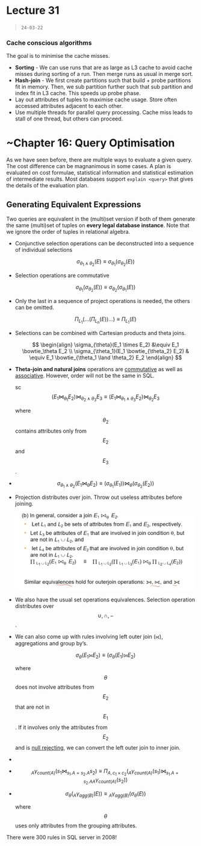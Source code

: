 # Lecture 31

> `24-03-22`

### Cache conscious algorithms

The goal is to minimise the cache misses. 

- **Sorting** - We can use runs that are as large as L3 cache to avoid cache misses during sorting of a run. Then merge runs as usual in merge sort.
- **Hash-join** - We first create partitions such that build + probe partitions fit in memory. Then, we sub partition further such that sub partition and index fit in L3 cache. This speeds up probe phase.
- Lay out attributes of tuples to maximise cache usage. Store often accessed attributes adjacent to each other.
- Use multiple threads for parallel query processing. Cache miss leads to stall of one thread, but others can proceed.

# ~Chapter 16: Query Optimisation

As we have seen before, there are multiple ways to evaluate a given query. The cost difference can be magnanimous in some cases. A plan is evaluated on cost formulae, statistical information and statistical estimation of intermediate results. Most databases support `explain <query>` that gives the details of the evaluation plan.

## Generating Equivalent Expressions

Two queries are equivalent in the (multi)set version if both of them generate the same (multi)set of tuples on **every legal database instance**. Note that we ignore the order of tuples in relational algebra. 

- Conjunctive selection operations can be deconstructed into a sequence of individual selections

  
  $$
  \sigma_{\theta_1 \land \theta_2}(E) \equiv \sigma_{\theta_1} (\sigma_{\theta_2}(E))
  $$
  

- Selection operations are commutative

  
  $$
  \sigma_{\theta_1} (\sigma_{\theta_2}(E)) \equiv \sigma_{\theta_2} (\sigma_{\theta_1}(E))
  $$
  

- Only the last in a sequence of project operations is needed, the others can be omitted.

  
  $$
  \Pi_{L_1}(\dots(\Pi_{L_n}(E))\dots) \equiv \Pi_{L_1}(E)
  $$
  

- Selections can be combined with Cartesian products and theta joins.

  
  $$
  \begin{align}
  \sigma_{\theta}(E_1 \times E_2) &\equiv E_1 \bowtie_\theta E_2 \\
  \sigma_{\theta_1}(E_1 \bowtie_{\theta_2} E_2) & \equiv  E_1 \bowtie_{\theta_1 \land \theta_2} E_2
  \end{align}
  $$
  

- **Theta-join and natural joins** operations are <u>commutative</u> as well as <u>associative</u>. However, order will not be the same in SQL.

  sc
  $$
  (E_1 \bowtie_{\theta_1} E_2)\bowtie_{\theta_2 \land \theta_3} E_3 \equiv(E_1 \bowtie_{\theta_1 \land \theta_3} E_2)\bowtie_{\theta_2 } E_3
  $$
  

  where $$\theta_2$$ contains attributes only from $$E_2$$ and $$E_3$$.

- $$
  \sigma_{\theta_1 \land \theta_2} (E_1 \bowtie_\theta E_2) \equiv (\sigma_{\theta_1}(E_1)) \bowtie_\theta (\sigma_{\theta_2}(E_2))
  $$

- Projection distributes over join. Throw out useless attributes before joining.

  ![image-20220416151913983](/assets/img/Databases/image-20220416151913983.png)

- We also have the usual set operations equivalences. Selection operation distributes over $$\cup, \cap, -$$.

- We can also come up with rules involving left outer join (⟖), aggregations and group by’s.

  
  $$
  \sigma_\theta(E_1 ⟕ E_2) \equiv  (\sigma_\theta(E_1) ⟕ E_2)
  $$
  

  where $$\theta$$ does not involve attributes from $$E_2$$ that are not in $$E_1$$. If it involves only the attributes from $$E_2$$ and is <u>null rejecting</u>, we can convert the left outer join to inner join.

- 

- $$
  _A\gamma_{count(A)}(s_1 \bowtie_{s_1.A = s_2.A}s_2) \equiv \Pi_{A, c_1 \times c_2}(_A\gamma_{count(A)}(s_1) \bowtie_{s_1.A = s_2.A} {_A}\gamma_{count(A)}(s_2)) 
  $$

- $$
  \sigma_\theta({_A}\gamma_{agg(B)}(E)) \equiv {_A}\gamma_{agg(B)}(\sigma_\theta(E))
  $$

  

  where $$\theta$$ uses only attributes from the grouping attributes.

There were 300 rules in SQL server in 2008!
